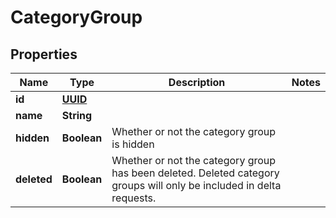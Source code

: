 # CategoryGroup

## Properties
Name | Type | Description | Notes
------------ | ------------- | ------------- | -------------
**id** | [**UUID**](UUID.md) |  | 
**name** | **String** |  | 
**hidden** | **Boolean** | Whether or not the category group is hidden | 
**deleted** | **Boolean** | Whether or not the category group has been deleted.  Deleted category groups will only be included in delta requests. | 
